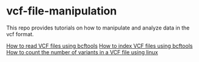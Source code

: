 # vcf-file-manipulation

This repo provides tutorials on how to manipulate and analyze data in the vcf format.

[How to read VCF files using bcftools](https://youtu.be/7W7hrWNyCaM)
[How to index VCF files using bcftools](https://youtu.be/U43vbqZ1pj8)
[How to count the number of variants in a VCF file using linux](https://youtu.be/2XOnNgqRizs)

